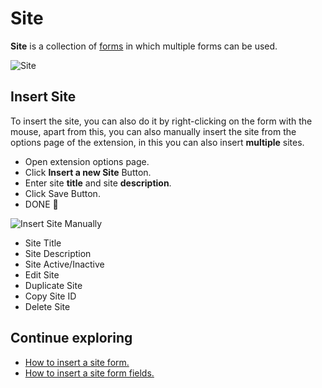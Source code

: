 # Site

**Site** is a collection of [forms](/documentation/form/form) in which multiple forms can be used.

<img src="/image/site-01.png" alt="Site">

## Insert Site

To insert the site, you can also do it by right-clicking on the form with the mouse, apart from this, you can also manually insert the site from the options page of the extension, in this you can also insert **multiple** sites.

- Open extension options page.
- Click **Insert a new Site** Button.
- Enter site **title** and site **description**.
- Click Save Button.
- DONE 🎉

<img src="/image/insert-site-manually-01.png" alt="Insert Site Manually">

- Site Title  
- Site Description  
- Site Active/Inactive
- Edit Site  
- Duplicate Site
- Copy Site ID  
- Delete Site

## Continue exploring

- [How to insert a site form.](/documentation/form/form#insert-site-form)
- [How to insert a site form fields.](/documentation/form-fields/field#insert-field)